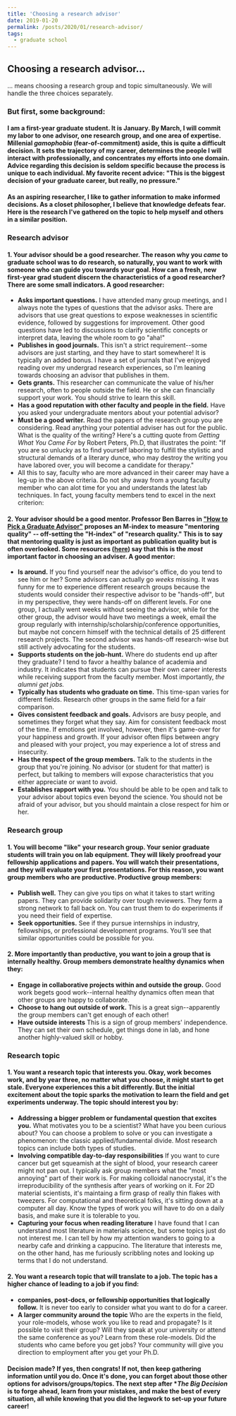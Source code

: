 ```yaml
---
title: 'Choosing a research advisor'
date: 2019-01-20
permalink: /posts/2020/01/research-advisor/
tags:
  - graduate school
---
```

Choosing a research advisor...
------
... means choosing a research group and topic simultaneously. We will handle the three choices separately. 

### But first, some background:
#### I am a first-year graduate student. It is January. By March, I will commit my labor to one advisor, one research group, and one area of expertise. Millenial *gamophobia* (fear-of-commitment) aside, this is quite a difficult decision. It sets the trajectory of my career, determines the people I will interact with professionally, and concentrates my efforts into one domain. Advice regarding this decision is seldom specific because the process is unique to each individual. My favorite recent advice: "This is the biggest decision of your graduate career, but really, no pressure." 
#### As an aspiring researcher, I like to gather information to make informed decisions. As a closet philosopher, I believe that knowledge defeats fear. Here is the research I've gathered on the topic to help myself and others in a similar position. 

### Research advisor
#### 1. Your advisor should be a good researcher. The reason why you *came* to graduate school was to do research, so naturally, you want to work with someone who can guide you towards your goal. How can a fresh, new first-year grad student discern the characteristics of a good researcher? There are some small indicators. A good researcher:
- **Asks important questions.** I have attended many group meetings, and I always note the types of questions that the advisor asks. There are advisors that use great questions to expose weaknesses in scientific evidence, followed by suggestions for improvement. Other good questions have led to discussions to clarify scientific concepts or interpret data, leaving the whole room to go "aha!" 
- **Publishes in good journals.** This isn't a strict requirement--some advisors are just starting, and they have to start somewhere! It is typically an added bonus. I have a set of journals that I've enjoyed reading over my undergrad research experiences, so I'm leaning towards choosing an advisor that publishes in them. 
- **Gets grants.** This researcher can communicate the value of his/her research, often to people outside the field. He or she can financially support your work. You should strive to learn this skill. 
- **Has a good reputation with other faculty and people in the field.** Have you asked your undergraduate mentors about your potential advisor? 
- **Must be a good writer.** Read the papers of the research group you are considering. Read anything your potential adviser has out for the public. What is the quality of the writing? Here's a cutting quote from *Getting What You Came For* by Robert Peters, Ph.D, that illustrates the point: "If you are so unlucky as to find yourself laboring to fulfill the stylistic and structural demands of a literary dunce, who may destroy the writing you have labored over, you will become a candidate for therapy." 
- All this to say, faculty who are more advanced in their career may have a leg-up in the above criteria. Do not shy away from a young faculty member who can alot time for you and understands the latest lab techniques. In fact, young faculty members tend to excel in the next criterion: 
#### 2. Your advisor should be a good mentor. Professor Ben Barres in ["How to Pick a Graduate Advisor"](https://www-sciencedirect-com.stanford.idm.oclc.org/science/article/pii/S0896627313009070f) proposes an M-index to measure "mentoring quality" -- off-setting the "H-index" of "research quality." This is to say that mentoring quality is just as important as publication quality but is often overlooked. Some resources ([here](https://www-sciencemag-org.stanford.idm.oclc.org/careers/2019/04/what-matters-phd-adviser-here-s-what-research-says)) say that this is the *most* important factor in choosing an adviser. A good mentor:
- **Is around.** If you find yourself near the advisor's office, do you tend to see him or her? Some advisors can actually go *weeks* missing. It was funny for me to experience different research groups because the students would consider their respective advisor to be "hands-off", but in my perspective, they were hands-off on different levels. For one group, I actually went weeks without seeing the advisor, while for the other group, the advisor would have two meetings a week, email the group regularly with internship/scholarship/conference opportunities, but maybe not concern himself with the technical details of 25 different research projects. The second advisor was hands-off research-wise but still actively advocating for the students. 
- **Supports students on the job-hunt.** Where do students end up after they graduate? I tend to favor a healthy balance of academia and industry. It indicates that students can pursue their own career interests while receiving support from the faculty member. Most importantly, *the alumni get jobs.*
- **Typically has students who graduate on time.** This time-span varies for different fields. Research other groups in the same field for a fair comparison. 
- **Gives consistent feedback and goals.** Advisors are busy people, and sometimes they forget what they say. Aim for consistent feedback most of the time. If emotions get involved, however, then it's game-over for your happiness and growth. If your advisor often flips between angry and pleased with your project, you may experience a lot of stress and insecurity.  
- **Has the respect of the group members.** Talk to the students in the group that you're joining. No advisor (or student for that matter) is perfect, but talking to members will expose characteristics that you either appreciate or want to avoid. 
- **Establishes rapport with you.** You should be able to be open and talk to your advisor about topics even beyond the science. You should not be afraid of your advisor, but you should maintain a close respect for him or her. 

### Research group
#### 1. You will become "like" your research group. Your senior graduate students will train you on lab equipment. They will likely proofread your fellowship applications and papers. You will watch their presentations, and they will evaluate your first presentations. For this reason, you want group members who are productive. Productive group members:
- **Publish well.** They can give you tips on what it takes to start writing papers. They can provide solidarity over tough reviewers. They form a strong network to fall back on. You can trust them to do experiments if you need their field of expertise.
- **Seek opportunities.** See if they pursue internships in industry, fellowships, or professional development programs. You'll see that similar opportunities could be possible for you. 
#### 2. More importantly than productive, you want to join a group that is internally healthy. Group members demonstrate healthy dynamics when they: 
- **Engage in collaborative projects within and outside the group.** Good work begets good work--internal healthy dynamics often mean that other groups are happy to collaborate. 
- **Choose to hang out outside of work.** This is a great sign--apparently the group members can't get enough of each other!
- **Have outside interests** This is a sign of group members' independence. They can set their own schedule, get things done in lab, and hone another highly-valued skill or hobby. 

### Research topic
#### 1. You want a research topic that interests you. Okay, work becomes work, and by year three, no matter what you choose, it might start to get stale. Everyone experiences this a bit differently. But the initial excitement about the topic sparks the motivation to learn the field and get experiments underway. The topic should interest you by:
- **Addressing a bigger problem or fundamental question that excites you.** What motivates you to be a scientist? What have you been curious about? You can choose a problem to solve or you can investigate a phenomenon: the classic applied/fundamental divide. Most research topics can include both types of studies. 
- **Involving compatible day-to-day responsibilities** If you want to cure cancer but get squeamish at the sight of blood, your research career might not pan out. I typically ask group members what the "most annoying" part of their work is. For making colloidal nanocrystal, it's the irreproducibility of the synthesis after years of working on it. For 2D material scientists, it's maintaing a firm grasp of really thin flakes with tweezers. For computational and theoretical folks, it's sitting down at a computer all day. Know the types of work you will have to do on a daily basis, and make sure it is tolerable to you. 
- **Capturing your focus when reading literature** I have found that I can understand most literature in materials science, but some topics just do not interest me. I can tell by how my attention wanders to going to a nearby cafe and drinking a cappucino. The literature that interests me, on the other hand, has me furiously scribbling notes and looking up terms that I do not understand. 
#### 2. You want a research topic that will translate to a job. The topic has a higher chance of leading to a job if you find: 
- **companies, post-docs, or fellowship opportunities that logically follow.** It is never too early to consider what you want to do for a career. 
- **A larger community around the topic** Who are the experts in the field, your role-models, whose work you like to read and propagate? Is it possible to visit their group? Will they speak at your university or attend the same conference as you? Learn from these role-models. Did the students who came before you get jobs? Your community will give you direction to employment after you get your Ph.D.


####  Decision made? If yes, then congrats! If not, then keep gathering information until you do. Once it's done, you can forget about those other options for advisors/groups/topics. The next step after **The Big Decision* is to forge ahead, learn from your mistakes, and make the best of every situation,  all while knowing that you did the legwork to set-up your future career!
